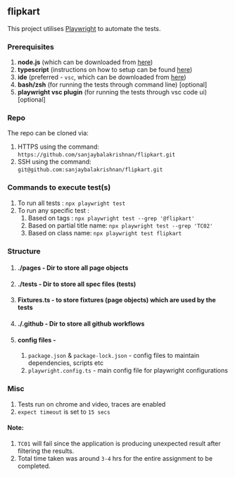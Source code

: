 ## flipkart

This project utilises [Playwright](https://playwright.dev/) to automate the tests.

### Prerequisites

1. **node.js** (which can be downloaded from [here](https://nodejs.org/en/download/package-manager))
2. **typescript** (instructions on how to setup can be found [here](https://www.typescriptlang.org/download/))
3. **ide** (preferred - `vsc`, which can be downloaded from [here](https://code.visualstudio.com/Download))
4. **bash/zsh** (for running the tests through command line) [optional]
5. **playwright vsc plugin** (for running the tests through vsc code ui) [optional]

### Repo

The repo can be cloned via: 
1. HTTPS using the command: `https://github.com/sanjaybalakrishnan/flipkart.git`
2. SSH using the command: `git@github.com:sanjaybalakrishnan/flipkart.git`

### Commands to execute test(s)

1. To run all tests : `npx playwright test`
2. To run any specific test :
    1. Based on tags : `npx playwright test --grep '@flipkart'`
    2. Based on partial title name: `npx playwright test --grep 'TC02'`
    3. Based on class name: `npx playwright test flipkart`

### Structure

1. #### ./pages - Dir to store all page objects
2. #### ./tests - Dir to store all spec files (tests)
3. #### Fixtures.ts - to store fixtures (page objects) which are used by the tests
4. #### ./.github - Dir to store all github workflows
5. #### config files - 
    1. `package.json` & `package-lock.json` - config files to maintain dependencies, scripts etc
    2. `playwright.config.ts` - main config file for playwright configurations

### Misc
1. Tests run on chrome and video, traces are enabled 
3. `expect timeout` is set to `15 secs`

#### Note:
1. `TC01` will fail since the application is producing unexpected result after filtering the results.
2. Total time taken was around `3-4` hrs for the entire assignment to be completed.